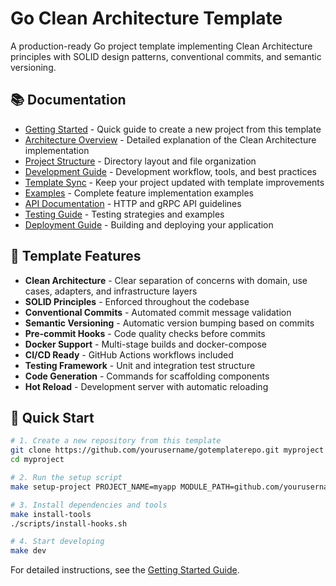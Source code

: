 # Go Clean Architecture Template

A production-ready Go project template implementing Clean Architecture principles with SOLID design patterns, conventional commits, and semantic versioning.

## 📚 Documentation

- [Getting Started](getting-started.md) - Quick guide to create a new project from this template
- [Architecture Overview](architecture.md) - Detailed explanation of the Clean Architecture implementation
- [Project Structure](project-structure.md) - Directory layout and file organization
- [Development Guide](development.md) - Development workflow, tools, and best practices
- [Template Sync](template-sync.md) - Keep your project updated with template improvements
- [Examples](examples.md) - Complete feature implementation examples
- [API Documentation](api.md) - HTTP and gRPC API guidelines
- [Testing Guide](testing.md) - Testing strategies and examples
- [Deployment Guide](deployment.md) - Building and deploying your application

## 🎯 Template Features

- **Clean Architecture** - Clear separation of concerns with domain, use cases, adapters, and infrastructure layers
- **SOLID Principles** - Enforced throughout the codebase
- **Conventional Commits** - Automated commit message validation
- **Semantic Versioning** - Automatic version bumping based on commits
- **Pre-commit Hooks** - Code quality checks before commits
- **Docker Support** - Multi-stage builds and docker-compose
- **CI/CD Ready** - GitHub Actions workflows included
- **Testing Framework** - Unit and integration test structure
- **Code Generation** - Commands for scaffolding components
- **Hot Reload** - Development server with automatic reloading

## 🚀 Quick Start

```bash
# 1. Create a new repository from this template
git clone https://github.com/yourusername/gotemplaterepo.git myproject
cd myproject

# 2. Run the setup script
make setup-project PROJECT_NAME=myapp MODULE_PATH=github.com/yourusername/myapp

# 3. Install dependencies and tools
make install-tools
./scripts/install-hooks.sh

# 4. Start developing
make dev
```

For detailed instructions, see the [Getting Started Guide](getting-started.md).